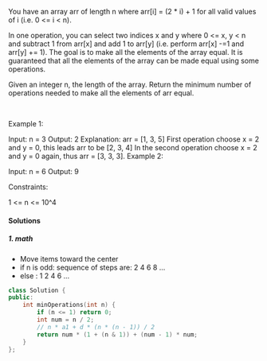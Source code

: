 You have an array arr of length n where arr[i] = (2 * i) + 1 for all valid values of i (i.e. 0 <= i < n).

In one operation, you can select two indices x and y where 0 <= x, y < n and subtract 1 from arr[x] and add 1 to arr[y] (i.e. perform arr[x] -=1 and arr[y] += 1). The goal is to make all the elements of the array equal. It is guaranteed that all the elements of the array can be made equal using some operations.

Given an integer n, the length of the array. Return the minimum number of operations needed to make all the elements of arr equal.

 

Example 1:

Input: n = 3
Output: 2
Explanation: arr = [1, 3, 5]
First operation choose x = 2 and y = 0, this leads arr to be [2, 3, 4]
In the second operation choose x = 2 and y = 0 again, thus arr = [3, 3, 3].
Example 2:

Input: n = 6
Output: 9
 

Constraints:

1 <= n <= 10^4


#### Solutions

##### 1. math

- Move items toward the center
- if n is odd: sequence of steps are: 2 4 6 8 ...
- else                              : 1 2 4 6 ...

```cpp
class Solution {
public:
    int minOperations(int n) {
        if (n <= 1) return 0;
        int num = n / 2;
        // n * a1 + d * (n * (n - 1)) / 2
        return num * (1 + (n & 1)) + (num - 1) * num;
    }
};
```